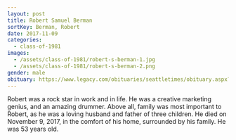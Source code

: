 ```yaml
---
layout: post
title: Robert Samuel Berman
sortKey: Berman, Robert
date: 2017-11-09
categories:
  - class-of-1981
images:
  - /assets/class-of-1981/robert-s-berman-1.jpg
  - /assets/class-of-1981/robert-s-berman-2.png
gender: male
obituary: https://www.legacy.com/obituaries/seattletimes/obituary.aspx?page=lifestory&pid=187230063
---
```

Robert was a rock star in work and in life.  He was a creative marketing genius, and an amazing drummer.  Above all, family was most important to Robert, as he was a loving husband and father of three children. He died on November 9, 2017, in the comfort of his home, surrounded by his family. He was 53 years old.